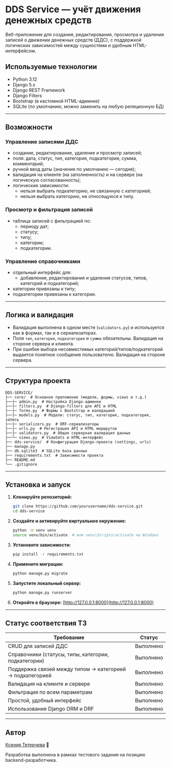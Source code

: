 # DDS Service — учёт движения денежных средств

Веб-приложение для создания, редактирования, просмотра и удаления записей о движении денежных средств (ДДС), с поддержкой логических зависимостей между сущностями и удобным HTML-интерфейсом.

## Используемые технологии

- Python 3.12
- Django 5.x
- Django REST Framework
- Django Filters
- Bootstrap (в кастомной HTML-админке)
- SQLite (по умолчанию, можно заменить на любую реляционную БД)

---

## Возможности

### Управление записями ДДС
- создание, редактирование, удаление и просмотр записей;
- поля: дата, статус, тип, категория, подкатегория, сумма, комментарий;
- ручной ввод даты (значение по умолчанию — сегодня);
- валидация на клиенте (на заполненность) и на сервере (на логическую согласованность);
- логические зависимости:
  - нельзя выбрать подкатегорию, не связанную с категорией;
  - нельзя выбрать категорию, не относящуюся к типу.

### Просмотр и фильтрация записей
- таблица записей с фильтрацией по:
  - периоду дат;
  - статусу;
  - типу;
  - категории;
  - подкатегории.

### Управление справочниками
- отдельный интерфейс для:
  - добавления, редактирования и удаления статусов, типов, категорий и подкатегорий;
- категории привязаны к типу;
- подкатегории привязаны к категории.

---

## Логика и валидация

- Валидация выполнена в одном месте (`validators.py`) и используется как в формах, так и в сериализаторах.
- Поля `тип`, `категория`, `подкатегория` и `сумма` обязательны. Валидация на стороне сервера и клиента.
- При ошибке выбора несовместимых категорий/типов/подкатегорий выдается понятное сообщение пользователю. Валидация на стороне сервера.

---

## Структура проекта
```
DDS-SERVICE/
├── core/  # Основное приложение (модели, формы, views и т.д.)
├──├─ admin.py  # Настройка Django-админки
├──├─ filters.py  # Django-filters для API и HTML
├──├─ forms.py  # Формы с Bootstrap и валидацией
├──├─ models.py  # Модели: статус, тип, категория, подкатегория, запись
├──├─ serializers.py  # DRF-сериализаторы
├──├─ urls.py  # Регистрация API и HTML маршрутов
├──├─ validators.py  # Общая серверная валидация данных
├──└─ views.py  # ViewSets и HTML-интерфейс
├── dds-service/  # Конфигурация Django-проекта (settings, urls)
├── manage.py
├── db.sqlite3  # SQLite база данных
├── requirements.txt  # Зависимости проекта
├── README.md
└── .gitignore
```

---

## Установка и запуск

1. **Клонируйте репозиторий:**
   ```bash
   git clone https://github.com/yourusername/dds-service.git
   cd dds-service
   ```

2. **Создайте и активируйте виртуальное окружение:**
   ```bash
   python -m venv venv
   source venv/bin/activate  # или venv\Scripts\activate на Windows
   ```

3. **Установите зависимости:**
   ```bash
   pip install -r requirements.txt
   ```

4. **Примените миграции:**
   ```bash
   python manage.py migrate
   ```

5. **Запустите локальный сервер:**
   ```bash
   python manage.py runserver
   ```

6. **Откройте в браузере:**
   [http://127.0.0.1:8000](http://127.0.0.1:8000)

---

## Статус соответствия ТЗ

| Требование | Статус |
|------------|--------|
| CRUD для записей ДДС | Выполнено |
| Справочники (статусы, типы, категории, подкатегории) | Выполнено |
| Поддержка связей между типом → категорией → подкатегорией | Выполнено |
| Валидация на клиенте и сервере | Выполнено |
| Фильтрация по всем параметрам | Выполнено |
| Простой, удобный интерфейс | Выполнено |
| Использование Django ORM и DRF | Выполнено |

---

## Автор

[Ксения Тетерчева](https://github.com/GreenVibesOnly) 🌿

Разработка выполнена в рамках тестового задания на позицию backend-разработчика.
